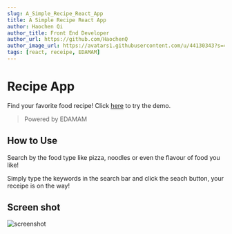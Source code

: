 ```yaml
---
slug: A_Simple_Recipe_React_App
title: A Simple Recipe React App
author: Haochen Qi
author_title: Front End Developer
author_url: https://github.com/HaochenQ
author_image_url: https://avatars1.githubusercontent.com/u/44130343?s=400&u=a5a4729addf5c5b972d1d6220546273ff6e00eb4&v=4
tags: [react, receipe, EDAMAM]
---
```


# Recipe App

Find your favorite food recipe! Click [here](https://recipe-app.haochenq.vercel.app/) to try the demo.

> Powered by EDAMAM

<!--truncate-->

## How to Use

Search by the food type like pizza, noodles or even the flavour of food you like!<br/>

Simply type the keywords in the search bar and click the seach button, your receipe is on the way!

## Screen shot

![screenshot](../static/files/Recipe-hub.png)
